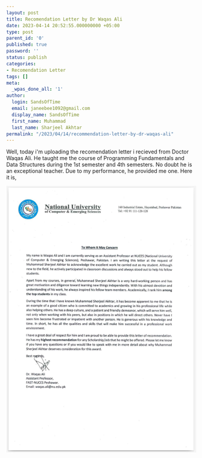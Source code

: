 ```yaml
---
layout: post
title: Recomendation Letter by Dr Waqas Ali
date: 2023-04-14 20:52:55.000000000 +05:00
type: post
parent_id: '0'
published: true
password: ''
status: publish
categories:
- Recomendation Letter
tags: []
meta:
  _wpas_done_all: '1'
author:
  login: SandsOfTime
  email: janeebee1092@gmail.com
  display_name: SandsOfTime
  first_name: Muhammad
  last_name: Sharjeel Akhtar
permalink: "/2023/04/14/recommendation-letter-by-dr-waqas-ali"
---
```

Well, today i'm uploading the recomendation letter i recieved from Doctor Waqas Ali. He taught me the course of Programming Fundamentals and Data Structures during the 1st semester and 4th semesters. No doubt he is an exceptional teacher. Due to my performance, he provided me one. Here it is,

![1](/assets/images/clt/recommendation-letters/sir_waqas.png)
